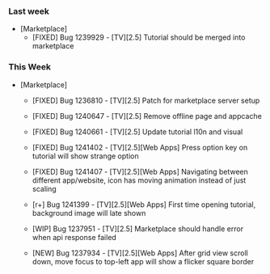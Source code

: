 ### Last week

* [Marketplace]
  - [FIXED] Bug 1239929 - [TV][2.5] Tutorial should be merged into marketplace

### This Week

* [Marketplace]
  - [FIXED] Bug 1236810 - [TV][2.5] Patch for marketplace server setup

  - [FIXED] Bug 1240647 - [TV][2.5] Remove offline page and appcache
  - [FIXED] Bug 1240661 - [TV][2.5] Update tutorial l10n and visual
  - [FIXED] Bug 1241402 - [TV][2.5][Web Apps] Press option key on tutorial will show strange option
  - [FIXED] Bug 1241407 - [TV][2.5][Web Apps] Navigating between different app/website, icon has moving animation instead of just scaling

  - [r+] Bug 1241399 - [TV][2.5][Web Apps] First time opening tutorial, background image will late shown

  - [WIP] Bug 1237951 - [TV][2.5] Marketplace should handle error when api response failed
  - [NEW] Bug 1237934 - [TV][2.5][Web Apps] After grid view scroll down, move focus to top-left app will show a flicker square border

